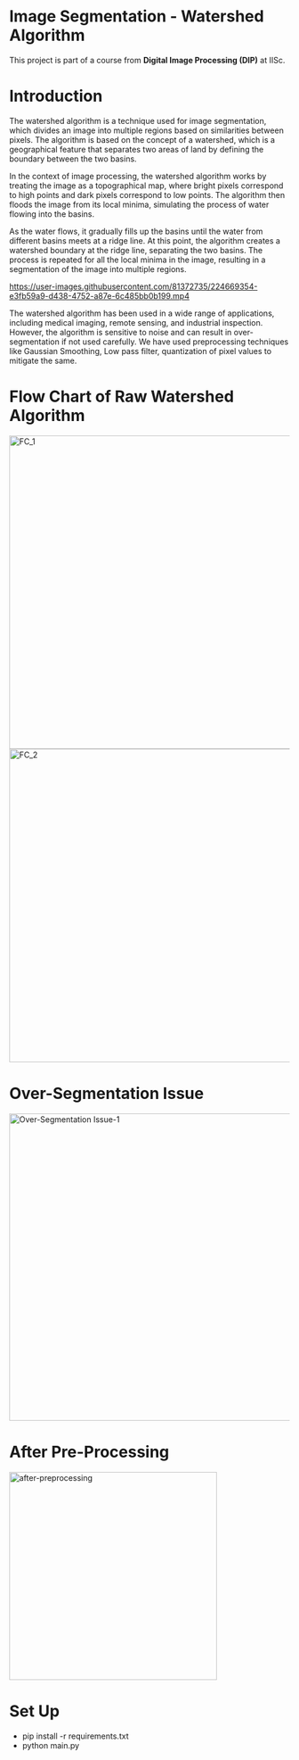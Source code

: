 # Image Segmentation - Watershed Algorithm
This project is part of a course from **Digital Image Processing (DIP)** at IISc.

# Introduction
The watershed algorithm is a technique used for image segmentation, which divides an image into multiple regions based on similarities between pixels. The algorithm is based on the concept of a watershed, which is a geographical feature that separates two areas of land by defining the boundary between the two basins.

In the context of image processing, the watershed algorithm works by treating the image as a topographical map, where bright pixels correspond to high points and dark pixels correspond to low points. The algorithm then floods the image from its local minima, simulating the process of water flowing into the basins.

As the water flows, it gradually fills up the basins until the water from different basins meets at a ridge line. At this point, the algorithm creates a watershed boundary at the ridge line, separating the two basins. The process is repeated for all the local minima in the image, resulting in a segmentation of the image into multiple regions.

https://user-images.githubusercontent.com/81372735/224669354-e3fb59a9-d438-4752-a87e-6c485bb0b199.mp4

The watershed algorithm has been used in a wide range of applications, including medical imaging, remote sensing, and industrial inspection. However, the algorithm is sensitive to noise and can result in over-segmentation if not used carefully. We have used preprocessing techniques like Gaussian Smoothing, Low pass filter, quantization of pixel values to mitigate the same.
# Flow Chart of Raw Watershed Algorithm
<img width="562" alt="FC_1" src="https://user-images.githubusercontent.com/81372735/224673893-fbaefb61-eeda-4fb6-9c94-33de76bafc1f.PNG">
<img width="562" alt="FC_2" src="https://user-images.githubusercontent.com/81372735/224674067-3dc6a49d-7dcc-410b-8173-dc6190e4c114.PNG">


# Over-Segmentation Issue

<img width="551" alt="Over-Segmentation Issue-1" src="https://user-images.githubusercontent.com/81372735/224668913-6e487665-52e0-448b-9527-3c6aa0cfdc32.PNG">

# After Pre-Processing 
<img width="373" alt="after-preprocessing" src="https://user-images.githubusercontent.com/81372735/224674198-caf1db54-9eaf-4652-a884-5630a2c1da6c.PNG">

# Set Up

- pip install -r requirements.txt
- python main.py

